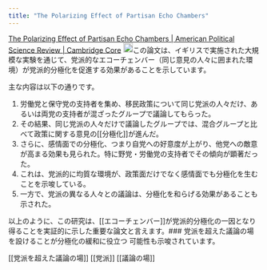 ```yaml
---
title: "The Polarizing Effect of Partisan Echo Chambers"
---
```


[The Polarizing Effect of Partisan Echo Chambers | American Political Science Review | Cambridge Core](https://www.cambridge.org/core/journals/american-political-science-review/article/polarizing-effect-of-partisan-echo-chambers/5044B63A13A458A97CA747E9DCA07228)
<img src='https://scrapbox.io/api/pages/nishio/claude/icon' alt='claude.icon' height="19.5"/>この論文は、イギリスで実施された大規模な実験を通じて、党派的なエコーチェンバー（同じ意見の人々に囲まれた環境）が党派的分極化を促進する効果があることを示しています。

主な内容は以下の通りです。
1. 労働党と保守党の支持者を集め、移民政策について同じ党派の人々だけ、あるいは両党の支持者が混ざったグループで議論してもらった。
2. その結果、同じ党派の人々だけで議論したグループでは、混合グループと比べて政策に関する意見の[[分極化]]が進んだ。
3. さらに、感情面での分極化、つまり自党への好意度が上がり、他党への敵意が高まる効果も見られた。特に野党・労働党の支持者でその傾向が顕著だった。
4. これは、党派的に均質な環境が、政策面だけでなく感情面でも分極化を生むことを示唆している。
5. 一方で、党派の異なる人々との議論は、分極化を和らげる効果があることも示された。

以上のように、この研究は、[[エコーチェンバー]]が党派的分極化の一因となり得ることを実証的に示した重要な論文と言えます。### 党派を超えた議論の場を設けることが分極化の緩和に役立つ
可能性も示唆されています。

[[党派を超えた議論の場]]
[[党派]]
[[議論の場]]
